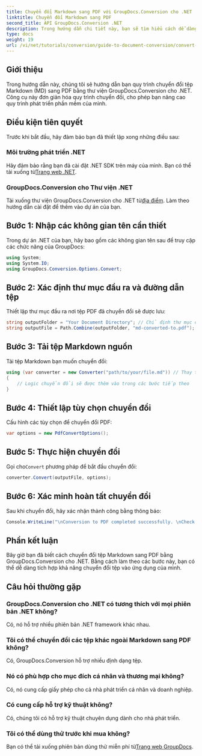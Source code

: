 ```yaml
---
title: Chuyển đổi Markdown sang PDF với GroupDocs.Conversion cho .NET
linktitle: Chuyển đổi Markdown sang PDF
second_title: API GroupDocs.Conversion .NET
description: Trong hướng dẫn chi tiết này, bạn sẽ tìm hiểu cách dễ dàng chuyển đổi tệp Markdown (MD) sang Định dạng tài liệu di động (PDF) bằng thư viện GroupDocs.Conversion cho .NET.
type: docs
weight: 19
url: /vi/net/tutorials/conversion/guide-to-document-conversion/convert-markdown-to-pdf/
---
```

## Giới thiệu

Trong hướng dẫn này, chúng tôi sẽ hướng dẫn bạn quy trình chuyển đổi tệp Markdown (MD) sang PDF bằng thư viện GroupDocs.Conversion cho .NET. Công cụ này đơn giản hóa quy trình chuyển đổi, cho phép bạn nâng cao quy trình phát triển phần mềm của mình.

## Điều kiện tiên quyết

Trước khi bắt đầu, hãy đảm bảo bạn đã thiết lập xong những điều sau:

### Môi trường phát triển .NET
 Hãy đảm bảo rằng bạn đã cài đặt .NET SDK trên máy của mình. Bạn có thể tải xuống từ[Trang web .NET](https://dotnet.microsoft.com/download).

### GroupDocs.Conversion cho Thư viện .NET
Tải xuống thư viện GroupDocs.Conversion cho .NET từ[địa điểm](https://releases.groupdocs.com/conversion/net/). Làm theo hướng dẫn cài đặt để thêm vào dự án của bạn.

## Bước 1: Nhập các không gian tên cần thiết
Trong dự án .NET của bạn, hãy bao gồm các không gian tên sau để truy cập các chức năng của GroupDocs:

```csharp
using System;
using System.IO;
using GroupDocs.Conversion.Options.Convert;
```

## Bước 2: Xác định thư mục đầu ra và đường dẫn tệp
Thiết lập thư mục đầu ra nơi tệp PDF đã chuyển đổi sẽ được lưu:

```csharp
string outputFolder = "Your Document Directory"; // Chỉ định thư mục đầu ra của bạn
string outputFile = Path.Combine(outputFolder, "md-converted-to.pdf");
```

## Bước 3: Tải tệp Markdown nguồn
Tải tệp Markdown bạn muốn chuyển đổi:

```csharp
using (var converter = new Converter("path/to/your/file.md")) // Thay thế bằng đường dẫn tệp MD của bạn
{
    // Logic chuyển đổi sẽ được thêm vào trong các bước tiếp theo
}
```

## Bước 4: Thiết lập tùy chọn chuyển đổi
Cấu hình các tùy chọn để chuyển đổi PDF:

```csharp
var options = new PdfConvertOptions();
```

## Bước 5: Thực hiện chuyển đổi
 Gọi cho`Convert` phương pháp để bắt đầu chuyển đổi:

```csharp
converter.Convert(outputFile, options);
```

## Bước 6: Xác minh hoàn tất chuyển đổi
Sau khi chuyển đổi, hãy xác nhận thành công bằng thông báo:

```csharp
Console.WriteLine("\nConversion to PDF completed successfully. \nCheck output in {0}", outputFolder);
```

## Phần kết luận
Bây giờ bạn đã biết cách chuyển đổi tệp Markdown sang PDF bằng GroupDocs.Conversion cho .NET. Bằng cách làm theo các bước này, bạn có thể dễ dàng tích hợp khả năng chuyển đổi tệp vào ứng dụng của mình.

## Câu hỏi thường gặp

### GroupDocs.Conversion cho .NET có tương thích với mọi phiên bản .NET không?
Có, nó hỗ trợ nhiều phiên bản .NET framework khác nhau.

### Tôi có thể chuyển đổi các tệp khác ngoài Markdown sang PDF không?
Có, GroupDocs.Conversion hỗ trợ nhiều định dạng tệp.

### Nó có phù hợp cho mục đích cá nhân và thương mại không?
Có, nó cung cấp giấy phép cho cả nhà phát triển cá nhân và doanh nghiệp.

### Có cung cấp hỗ trợ kỹ thuật không?
Có, chúng tôi có hỗ trợ kỹ thuật chuyên dụng dành cho nhà phát triển.

### Tôi có thể dùng thử trước khi mua không?
 Bạn có thể tải xuống phiên bản dùng thử miễn phí từ[Trang web GroupDocs](https://releases.groupdocs.com/conversion/net/).